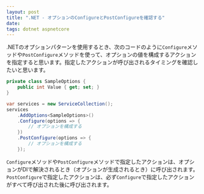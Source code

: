 ```yaml
---
layout: post
title: ".NET - オプションのConfigureとPostConfigureを確認する"
date: 
tags: dotnet aspnetcore
---
```


.NETのオプションパターンを使用するとき、次のコードのように`Configure`メソッドや`PostConfigure`メソッドを使って、オプションの値を構成するアクションを指定すると思います。指定したアクションが呼び出されるタイミングを確認したいと思います。

```csharp
private class SampleOptions {
	public int Value { get; set; }
}

var services = new ServiceCollection();
services
    .AddOptions<SampleOptions>()
    .Configure(options => {
        // オプションを構成する
    })
    .PostConfigure(options => {
        // オプションを構成する
    });
```

`Configure`メソッドや`PostConfigure`メソッドで指定したアクションは、オプションがDIで解決されるとき（オプションが生成されるとき）に呼び出されます。
`PostConfigure`で指定したアクションは、必ず`Configure`で指定したアクションがすべて呼び出された後に呼び出されます。

```csharp
```


